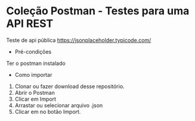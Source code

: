 # Coleção Postman - Testes para uma API REST

Teste de api pública  https://jsonplaceholder.typicode.com/

- Pré-condições

Ter o postman instalado

- Como importar

1. Clonar ou fazer download desse repositório.
2. Abrir o Postman
3. Clicar em Import
4. Arrastar ou selecionar arquivo .json
5. Clicar em no botão Import.
